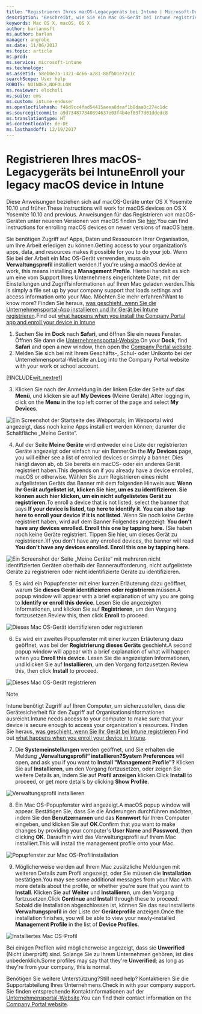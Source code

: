 ```yaml
---
title: "Registrieren Ihres macOS-Legacygeräts bei Intune | Microsoft-Dokumentation"
description: "Beschreibt, wie Sie ein Mac OS-Gerät bei Intune registrieren."
keywords: Mac OS X, macOS, OS X
author: barlanmsft
ms.author: barlan
manager: angrobe
ms.date: 11/06/2017
ms.topic: article
ms.prod: 
ms.service: microsoft-intune
ms.technology: 
ms.assetid: 58eb0e7a-1321-4c66-a281-88fb01e72c1c
searchScope: User help
ROBOTS: NOINDEX,NOFOLLOW
ms.reviewer: elocholi
ms.suite: ems
ms.custom: intune-enduser
ms.openlocfilehash: f46d9cc4fad54415aeea8deaf1b8daa0c274c1dc
ms.sourcegitcommit: a9d734877340894637e03f4b4ef83f7d01ddedc8
ms.translationtype: HT
ms.contentlocale: de-DE
ms.lasthandoff: 12/19/2017
---
```

# <a name="enroll-your-legacy-macos-device-in-intune"></a><span data-ttu-id="ee92d-104">Registrieren Ihres macOS-Legacygeräts bei Intune</span><span class="sxs-lookup"><span data-stu-id="ee92d-104">Enroll your legacy macOS device in Intune</span></span>

<span data-ttu-id="ee92d-105">Diese Anweisungen beziehen sich auf macOS-Geräte unter OS X Yosemite 10.10 und früher.</span><span class="sxs-lookup"><span data-stu-id="ee92d-105">These instructions will work for macOS devices on OS X Yosemite 10.10 and previous.</span></span> <span data-ttu-id="ee92d-106">Anweisungen für das Registrieren von macOS-Geräten unter neueren Versionen von macOS finden Sie [hier](enroll-your-device-in-intune-macos-cp.md).</span><span class="sxs-lookup"><span data-stu-id="ee92d-106">You can find instructions for enrolling macOS devices on newer versions of macOS [here](enroll-your-device-in-intune-macos-cp.md).</span></span>

<span data-ttu-id="ee92d-107">Sie benötigen Zugriff auf Apps, Daten und Ressourcen Ihrer Organisation, um Ihre Arbeit erledigen zu können.</span><span class="sxs-lookup"><span data-stu-id="ee92d-107">Getting access to your organization’s apps, data, and resources makes it possible for you to do your job.</span></span> <span data-ttu-id="ee92d-108">Wenn Sie bei der Arbeit ein Mac OS-Gerät verwenden, muss ein __Verwaltungsprofil__ installiert werden.</span><span class="sxs-lookup"><span data-stu-id="ee92d-108">If you're using a macOS device at work, this means installing a __Management Profile__.</span></span> <span data-ttu-id="ee92d-109">Hierbei handelt es sich um eine vom Support Ihres Unternehmens eingerichtete Datei, mit der Einstellungen und Zugriffsinformationen auf Ihren Mac geladen werden.</span><span class="sxs-lookup"><span data-stu-id="ee92d-109">This is simply a file set up by your company support that loads settings and access information onto your Mac.</span></span> <span data-ttu-id="ee92d-110">Möchten Sie mehr erfahren?</span><span class="sxs-lookup"><span data-stu-id="ee92d-110">Want to know more?</span></span> <span data-ttu-id="ee92d-111">Finden Sie heraus, [was geschieht, wenn Sie die Unternehmensportal-App installieren und Ihr Gerät bei Intune registrieren](what-happens-if-you-install-the-company-portal-app-and-enroll-your-device-in-intune-ios.md).</span><span class="sxs-lookup"><span data-stu-id="ee92d-111">Find out [what happens when you install the Company Portal app and enroll your device in Intune](what-happens-if-you-install-the-company-portal-app-and-enroll-your-device-in-intune-ios.md)</span></span>

1. <span data-ttu-id="ee92d-112">Suchen Sie im __Dock__ nach __Safari__, und öffnen Sie ein neues Fenster. Öffnen Sie dann die [Unternehmensportal-Website](https://portal.manage.microsoft.com#HelpDeskDialog).</span><span class="sxs-lookup"><span data-stu-id="ee92d-112">On your __Dock__, find __Safari__ and open a new window, then open the [Company Portal website](https://portal.manage.microsoft.com#HelpDeskDialog).</span></span>
2. <span data-ttu-id="ee92d-113">Melden Sie sich bei mit Ihrem Geschäfts-, Schul- oder Unikonto bei der Unternehmensportal-Website an.</span><span class="sxs-lookup"><span data-stu-id="ee92d-113">Log into the Company Portal website with your work or school account.</span></span>

  [!INCLUDE[wit_nextref](includes/end-user-password-guidance.md)]

3. <span data-ttu-id="ee92d-114">Klicken Sie nach der Anmeldung in der linken Ecke der Seite auf das **Menü**, und klicken sie auf **My Devices** (Meine Geräte).</span><span class="sxs-lookup"><span data-stu-id="ee92d-114">After logging in, click on the **Menu** in the top left corner of the page and select **My Devices**.</span></span>

 ![Ein Screenshot der Startseite des Webportals; im Webportal wird angezeigt, dass noch keine Apps installiert werden können; darunter die Schaltfläche „Meine Geräte“.](./media/macOS_enroll_001_landing_page.png)

4. <span data-ttu-id="ee92d-116">Auf der Seite __Meine Geräte__ wird entweder eine Liste der registrierten Geräte angezeigt oder einfach nur ein Banner.</span><span class="sxs-lookup"><span data-stu-id="ee92d-116">On the __My Devices__ page, you will either see a list of enrolled devices or simply a banner.</span></span> <span data-ttu-id="ee92d-117">Dies hängt davon ab, ob Sie bereits ein macOS- oder ein anderes Gerät registriert haben.</span><span class="sxs-lookup"><span data-stu-id="ee92d-117">This depends on if you already have a device enrolled, macOS or otherwise.</span></span> <span data-ttu-id="ee92d-118">Wählen Sie zum Registrieren eines nicht aufgelisteten Geräts das Banner mit dem folgenden Hinweis aus: __Wenn Ihr Gerät aufgelistet ist, klicken Sie hier, um es zu identifizieren. Sie können auch hier klicken, um ein nicht aufgelistetes Gerät zu registrieren.__</span><span class="sxs-lookup"><span data-stu-id="ee92d-118">To enroll a device that is not listed, select the banner that says __If your device is listed, tap here to identify it. You can also tap here to enroll your device if it is not listed__.</span></span> <span data-ttu-id="ee92d-119">Wenn Sie noch keine Geräte registriert haben, wird auf dem Banner Folgendes angezeigt: **You don't have any devices enrolled. Enroll this one by tapping here.** (Sie haben noch keine Geräte registriert. Tippen Sie hier, um dieses Gerät zu registrieren.)</span><span class="sxs-lookup"><span data-stu-id="ee92d-119">If you don't have any enrolled devices, the banner will read **You don't have any devices enrolled. Enroll this one by tapping here.**</span></span>

  ![Ein Screenshot der Seite „Meine Geräte“ mit mehreren nicht identifizierten Geräten oberhalb der Banneraufforderung, nicht aufgelistete Geräte zu registrieren oder nicht identifizierte Geräte zu identifizieren.](./media/macOS_enroll_002_tap_here_banner.png)

5. <span data-ttu-id="ee92d-121">Es wird ein Popupfenster mit einer kurzen Erläuterung dazu geöffnet, warum Sie __dieses Gerät identifizieren oder registrieren__ müssen.</span><span class="sxs-lookup"><span data-stu-id="ee92d-121">A popup window will appear with a brief explanation of why you are going to __Identify or enroll this device__.</span></span> <span data-ttu-id="ee92d-122">Lesen Sie die angezeigten Informationen, und klicken Sie auf __Registrieren__, um den Vorgang fortzusetzen.</span><span class="sxs-lookup"><span data-stu-id="ee92d-122">Review this, then click __Enroll__ to proceed.</span></span>

 ![Dieses Mac OS-Gerät identifizieren oder registrieren](./media/macOS_enroll_003_IDenroll_popup.png)

6. <span data-ttu-id="ee92d-124">Es wird ein zweites Popupfenster mit einer kurzen Erläuterung dazu geöffnet, was bei der __Registrierung dieses Geräts__ geschieht.</span><span class="sxs-lookup"><span data-stu-id="ee92d-124">A second popup window will appear with a brief explanation of what will happen when you __Enroll this device__.</span></span> <span data-ttu-id="ee92d-125">Lesen Sie die angezeigten Informationen, und klicken Sie auf __Installieren__, um den Vorgang fortzusetzen.</span><span class="sxs-lookup"><span data-stu-id="ee92d-125">Review this, then click __Install__ to proceed.</span></span>

 ![Dieses Mac OS-Gerät registrieren](./media/macOS_enroll_004_enroll_popup.png)

  > [!NOTE]
  > <span data-ttu-id="ee92d-127">Intune benötigt Zugriff auf Ihren Computer, um sicherzustellen, dass die Gerätesicherheit für den Zugriff auf Organisationsinformationen ausreicht.</span><span class="sxs-lookup"><span data-stu-id="ee92d-127">Intune needs access to your computer to make sure that your device is secure enough to access your organization's resources.</span></span> <span data-ttu-id="ee92d-128">Finden Sie heraus, [was geschieht, wenn Sie Ihr Gerät bei Intune registrieren](what-happens-if-you-install-the-Company-Portal-app-and-enroll-your-device-in-intune-ios.md).</span><span class="sxs-lookup"><span data-stu-id="ee92d-128">Find out [what happens when you enroll your device in Intune](what-happens-if-you-install-the-Company-Portal-app-and-enroll-your-device-in-intune-ios.md).</span></span>

7. <span data-ttu-id="ee92d-129">Die __Systemeinstellungen__ werden geöffnet, und Sie erhalten die Meldung __„Verwaltungsprofil“ installieren?__</span><span class="sxs-lookup"><span data-stu-id="ee92d-129">__System Preferences__ will open, and ask you if you want to __Install "Management Profile"?__</span></span> <span data-ttu-id="ee92d-130">Klicken Sie auf __Installieren__, um den Vorgang fortzusetzen, oder zeigen Sie weitere Details an, indem Sie auf __Profil anzeigen__ klicken.</span><span class="sxs-lookup"><span data-stu-id="ee92d-130">Click __Install__ to proceed, or get more details by clicking __Show Profile__.</span></span>

 ![Verwaltungsprofil installieren](./media/macOS_enroll_005_sysprefs_mgmt_profile.png)

8. <span data-ttu-id="ee92d-132">Ein Mac OS-Popupfenster wird angezeigt.</span><span class="sxs-lookup"><span data-stu-id="ee92d-132">A macOS popup window will appear.</span></span> <span data-ttu-id="ee92d-133">Bestätigen Sie, dass Sie die Änderungen durchführen möchten, indem Sie den __Benutzernamen__ und das __Kennwort__ für Ihren Computer eingeben, und klicken Sie auf __OK__.</span><span class="sxs-lookup"><span data-stu-id="ee92d-133">Confirm that you want to make changes by providing your computer's __User Name__ and __Password__, then clicking __OK__.</span></span> <span data-ttu-id="ee92d-134">Daraufhin wird das Verwaltungsprofil auf Ihrem Mac installiert.</span><span class="sxs-lookup"><span data-stu-id="ee92d-134">This will install the management profile onto your Mac.</span></span>

 ![Popupfenster zur Mac OS-Profilinstallation](./media/macOS_enroll_006_sysprefs_admin_login.png)

9. <span data-ttu-id="ee92d-136">Möglicherweise werden auf Ihrem Mac zusätzliche Meldungen mit weiteren Details zum Profil angezeigt, oder Sie müssen die __Installation__ bestätigen.</span><span class="sxs-lookup"><span data-stu-id="ee92d-136">You may see some additional messages from your Mac with more details about the profile, or whether you're sure that you want to __Install__.</span></span> <span data-ttu-id="ee92d-137">Klicken Sie auf __Weiter__ und __Installieren__, um den Vorgang fortzusetzen.</span><span class="sxs-lookup"><span data-stu-id="ee92d-137">Click __Continue__ and __Install__ through these to proceed.</span></span> <span data-ttu-id="ee92d-138">Sobald die Installation abgeschlossen ist, können Sie das neu installierte __Verwaltungsprofil__ in der Liste der __Geräteprofile__ anzeigen.</span><span class="sxs-lookup"><span data-stu-id="ee92d-138">Once the installation finishes, you will be able to view your newly-installed __Management Profile__ in the list of __Device Profiles__.</span></span>

 ![Installiertes Mac OS-Profil](./media/macOS_enroll_007_sysprefs_installed_profile.png)

<span data-ttu-id="ee92d-140">Bei einigen Profilen wird möglicherweise angezeigt, dass sie **Unverified** (Nicht überprüft) sind. Solange Sie zu Ihrem Unternehmen gehören, ist dies unbedenklich.</span><span class="sxs-lookup"><span data-stu-id="ee92d-140">Some profiles may say that they're **Unverified**; as long as they're from your company, this is normal.</span></span>

<span data-ttu-id="ee92d-141">Benötigen Sie weitere Unterstützung?</span><span class="sxs-lookup"><span data-stu-id="ee92d-141">Still need help?</span></span> <span data-ttu-id="ee92d-142">Kontaktieren Sie die Supportabteilung Ihres Unternehmens.</span><span class="sxs-lookup"><span data-stu-id="ee92d-142">Check in with your company support.</span></span> <span data-ttu-id="ee92d-143">Sie finden entsprechende Kontaktinformationen auf der [Unternehmensportal-Website](https://portal.manage.microsoft.com#HelpDeskDialog).</span><span class="sxs-lookup"><span data-stu-id="ee92d-143">You can find their contact information on the [Company Portal website](https://portal.manage.microsoft.com#HelpDeskDialog).</span></span>
